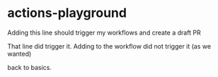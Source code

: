 # actions-playground

Adding this line should trigger my workflows and create a draft PR

That line did trigger it. Adding to the workflow did not trigger it (as we wanted)

back to basics.